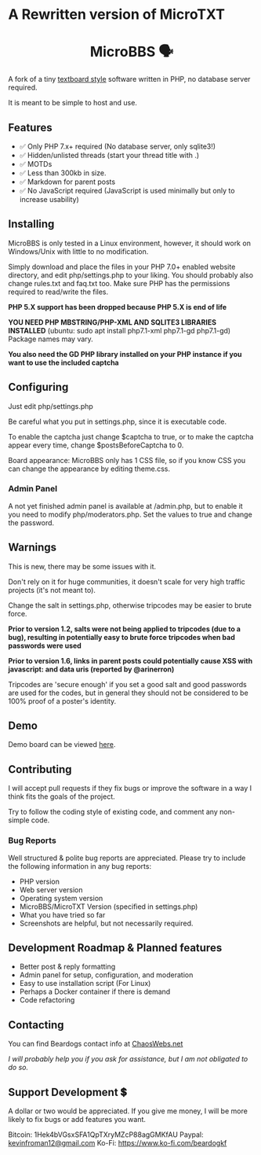# A Rewritten version of MicroTXT

<h1 align="center"> MicroBBS  🗣️️</h1>

A fork of a tiny [textboard style](https://en.wikipedia.org/wiki/Textboard) software written in PHP, no database server required.

It is meant to be simple to host and use.

## Features

* ✅ Only PHP 7.x+ required (No database server, only sqlite3!)
* ✅ Hidden/unlisted threads (start your thread title with .)
* ✅ MOTDs
* ✅ Less than 300kb in size.
* ✅ Markdown for parent posts
* ✅ No JavaScript required (JavaScript is used minimally but only to increase usability)

## Installing

MicroBBS is only tested in a Linux environment, however, it should work on Windows/Unix with little to no modification.

Simply download and place the files in your PHP 7.0+ enabled website directory, and edit php/settings.php to your liking. You should probably also change rules.txt and faq.txt too. Make sure PHP has the permissions required to read/write the files.

**PHP 5.X support has been dropped because PHP 5.X is end of life**

**YOU NEED PHP MBSTRING/PHP-XML AND SQLITE3 LIBRARIES INSTALLED** (ubuntu: sudo apt install php7.1-xml php7.1-gd php7.1-gd) Package names may vary.

**You also need the GD PHP library installed on your PHP instance if you want to use the included captcha**

## Configuring

Just edit php/settings.php

Be careful what you put in settings.php, since it is executable code.

To enable the captcha just change $captcha to true, or to make the captcha appear every time, change $postsBeforeCaptcha to 0.

Board appearance: MicroBBS only has 1 CSS file, so if you know CSS you can change the appearance by editing theme.css.


### Admin Panel

A not yet finished admin panel is available at /admin.php, but to enable it you need to modify php/moderators.php. Set the values to true and change the password.

## Warnings

This is new, there may be some issues with it.

Don't rely on it for huge communities, it doesn't scale for very high traffic projects (it's not meant to).

Change the salt in settings.php, otherwise tripcodes may be easier to brute force.

**Prior to version 1.2, salts were not being applied to tripcodes (due to a bug), resulting in potentially easy to brute force tripcodes when bad passwords were used**

**Prior to version 1.6, links in parent posts could potentially cause XSS with javascript: and data uris (reported by @arinerron)**

Tripcodes are 'secure enough' if you set a good salt and good passwords are used for the codes, but in general they should not be considered to be 100% proof of a poster's identity.

## Demo

Demo board can be viewed [here](http://microtxt.classictoria.com/).

## Contributing

I will accept pull requests if they fix bugs or improve the software in a way I think fits the goals of the project.

Try to follow the coding style of existing code, and comment any non-simple code.

### Bug Reports

Well structured & polite bug reports are appreciated. Please try to include the following information in any bug reports:

* PHP version
* Web server version
* Operating system version
* MicroBBS/MicroTXT Version (specified in settings.php)
* What you have tried so far
* Screenshots are helpful, but not necessarily required.

## Development Roadmap & Planned features

* Better post & reply formatting
* Admin panel for setup, configuration, and moderation
* Easy to use installation script (For Linux)
* Perhaps a Docker container if there is demand
* Code refactoring

## Contacting

You can find Beardogs contact info at [ChaosWebs.net](https://www.chaoswebs.net/)

*I will probably help you if you ask for assistance, but I am not obligated to do so.*

## Support Development 💲

A dollar or two would be appreciated. If you give me money, I will be more likely to fix bugs or add features you want.


Bitcoin: 1Hek4bVGsxSFA1QpTXryMZcP88agGMKfAU
Paypal: kevinfroman12@gmail.com
Ko-Fi: https://www.ko-fi.com/beardogkf


